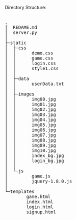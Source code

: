 Directory Structure:
<pre> 
.
│  REDAME.md
│  server.py
│  
├─static
│  ├─css
│  │      demo.css
│  │      game.css
│  │      login.css
│  │      style1.css
│  │      
│  ├─data
│  │      userData.txt
│  │      
│  ├─images
│  │      img00.jpg
│  │      img01.jpg
│  │      img02.jpg
│  │      img03.jpg
│  │      img04.jpg
│  │      img05.jpg
│  │      img06.jpg
│  │      img07.jpg
│  │      img08.jpg
│  │      img09.jpg
│  │      img10.jpg
│  │      index_bg.jpg
│  │      login_bg.jpg
│  │      
│  └─js
│         game.js
│         jquery-1.8.0.js
│ 
└─templates
        game.html
        index.html
        login.html
        signup.html
</pre>
